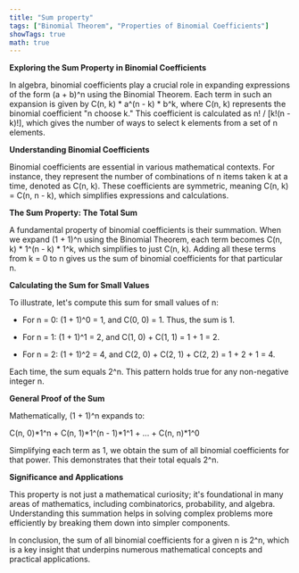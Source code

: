 ```yaml
---
title: "Sum property"
tags: ["Binomial Theorem", "Properties of Binomial Coefficients"]
showTags: true
math: true
---
```




**Exploring the Sum Property in Binomial Coefficients**

In algebra, binomial coefficients play a crucial role in expanding expressions of the form (a + b)^n using the Binomial Theorem. Each term in such an expansion is given by C(n, k) * a^(n - k) * b^k, where C(n, k) represents the binomial coefficient "n choose k." This coefficient is calculated as n! / [k!(n - k)!], which gives the number of ways to select k elements from a set of n elements.

**Understanding Binomial Coefficients**

Binomial coefficients are essential in various mathematical contexts. For instance, they represent the number of combinations of n items taken k at a time, denoted as C(n, k). These coefficients are symmetric, meaning C(n, k) = C(n, n - k), which simplifies expressions and calculations.

**The Sum Property: The Total Sum**

A fundamental property of binomial coefficients is their summation. When we expand (1 + 1)^n using the Binomial Theorem, each term becomes C(n, k) * 1^(n - k) * 1^k, which simplifies to just C(n, k). Adding all these terms from k = 0 to n gives us the sum of binomial coefficients for that particular n.

**Calculating the Sum for Small Values**

To illustrate, let's compute this sum for small values of n:

- For n = 0: (1 + 1)^0 = 1, and C(0, 0) = 1. Thus, the sum is 1.
  
- For n = 1: (1 + 1)^1 = 2, and C(1, 0) + C(1, 1) = 1 + 1 = 2.

- For n = 2: (1 + 1)^2 = 4, and C(2, 0) + C(2, 1) + C(2, 2) = 1 + 2 + 1 = 4.

Each time, the sum equals 2^n. This pattern holds true for any non-negative integer n.

**General Proof of the Sum**

Mathematically, (1 + 1)^n expands to:

C(n, 0)*1^n + C(n, 1)*1^(n - 1)*1^1 + ... + C(n, n)*1^0

Simplifying each term as 1, we obtain the sum of all binomial coefficients for that power. This demonstrates that their total equals 2^n.

**Significance and Applications**

This property is not just a mathematical curiosity; it's foundational in many areas of mathematics, including combinatorics, probability, and algebra. Understanding this summation helps in solving complex problems more efficiently by breaking them down into simpler components.

In conclusion, the sum of all binomial coefficients for a given n is 2^n, which is a key insight that underpins numerous mathematical concepts and practical applications.
